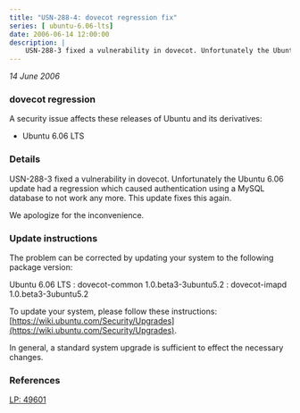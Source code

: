 ```yaml
---
title: "USN-288-4: dovecot regression fix"
series: [ ubuntu-6.06-lts]
date: 2006-06-14 12:00:00
description: |
    USN-288-3 fixed a vulnerability in dovecot. Unfortunately the Ubuntu 6.06 update had a regression which caused authentication using a MySQL database to not work any more. This update fixes this again.
--- 
```

 
 

*14 June 2006*

### dovecot regression

A security issue affects these releases of Ubuntu and its derivatives:

* Ubuntu 6.06 LTS

### Details

USN-288-3 fixed a vulnerability in dovecot. Unfortunately the Ubuntu 6.06 update had a regression which caused authentication using a MySQL database to not work any more. This update fixes this again.

We apologize for the inconvenience.

### Update instructions

The problem can be corrected by updating your system to the following package version:

Ubuntu 6.06 LTS
 : dovecot-common <span>1.0.beta3-3ubuntu5.2</span>
 : dovecot-imapd <span>1.0.beta3-3ubuntu5.2</span>

To update your system, please follow these instructions: [https://wiki.ubuntu.com/Security/Upgrades](https://wiki.ubuntu.com/Security/Upgrades).

In general, a standard system upgrade is sufficient to effect the necessary changes.

### References

 
 [LP: 49601](https://launchpad.net/bugs/49601)
 

